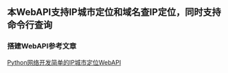 
## 本WebAPI支持IP城市定位和域名查IP定位，同时支持命令行查询



### 搭建WebAPI参考文章
[Python网络开发简单的IP城市定位WebAPI](https://262235.xyz/index.php/archives/342/)

